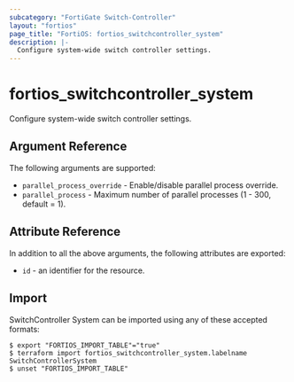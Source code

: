 ```yaml
---
subcategory: "FortiGate Switch-Controller"
layout: "fortios"
page_title: "FortiOS: fortios_switchcontroller_system"
description: |-
  Configure system-wide switch controller settings.
---
```


# fortios_switchcontroller_system
Configure system-wide switch controller settings.

## Argument Reference


The following arguments are supported:

* `parallel_process_override` - Enable/disable parallel process override.
* `parallel_process` - Maximum number of parallel processes (1 - 300, default = 1).


## Attribute Reference

In addition to all the above arguments, the following attributes are exported:
* `id` - an identifier for the resource.

## Import

SwitchController System can be imported using any of these accepted formats:
```
$ export "FORTIOS_IMPORT_TABLE"="true"
$ terraform import fortios_switchcontroller_system.labelname SwitchControllerSystem
$ unset "FORTIOS_IMPORT_TABLE"
```
